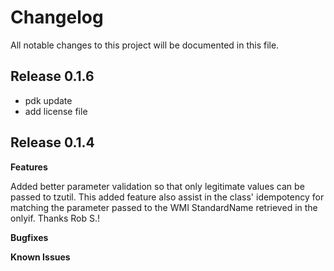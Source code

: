 # Changelog

All notable changes to this project will be documented in this file.

## Release 0.1.6
- pdk update
- add license file


## Release 0.1.4

**Features**

Added better parameter validation so that only legitimate values can be passed to tzutil. This added feature also assist in the class' idempotency for matching the parameter passed to the WMI StandardName retrieved in the onlyif. Thanks Rob S.!

**Bugfixes**

**Known Issues**
